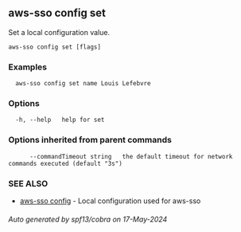 ## aws-sso config set

Set a local configuration value.

```
aws-sso config set [flags]
```

### Examples

```
  aws-sso config set name Louis Lefebvre
```

### Options

```
  -h, --help   help for set
```

### Options inherited from parent commands

```
      --commandTimeout string   the default timeout for network commands executed (default "3s")
```

### SEE ALSO

* [aws-sso config](aws-sso_config.md)	 - Local configuration used for aws-sso

###### Auto generated by spf13/cobra on 17-May-2024
